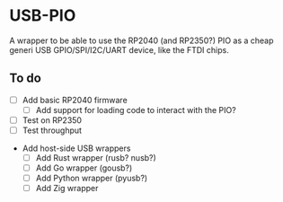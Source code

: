 # USB-PIO

A wrapper to be able to use the RP2040 (and RP2350?) PIO as a cheap generi USB
GPIO/SPI/I2C/UART device, like the FTDI chips.

## To do

- [ ] Add basic RP2040 firmware
  - [ ] Add support for loading code to interact with the PIO?
- [ ] Test on RP2350
- [ ] Test throughput
- Add host-side USB wrappers
  - [ ] Add Rust wrapper (rusb? nusb?)
  - [ ] Add Go wrapper (gousb?)
  - [ ] Add Python wrapper (pyusb?)
  - [ ] Add Zig wrapper

